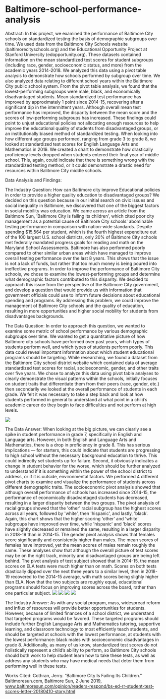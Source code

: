 # Baltimore-school-performance-analysis
Abstract: 
  In this project, we examined the performance of Baltimore City schools on standardized testing the basis of demographic subgroups over time. We used data from the Baltimore City Schools website (baltimorecityschools.org) and the Educational Opportunity Project at Stanford University (edopportunity.org). These datasets contained information on the mean standardized test scores for student subgroups (including race, gender, socioeconomic status, and more) from the academic years 2014-2018. We analyzed this data using a pivot table analysis to demonstrate how schools performed by subgroup over time. We also analyzed data relating to different school years within the Baltimore City public school system. From the pivot table analysis, we found that the lowest-performing subgroups were male, black, and economically disadvantaged students. Mean standardized test performance has improved by approximately 1 point since 2014-15, recovering after a significant dip in the intermittent years. Although overall mean test performance has improved, the disparity between the mean score and the scores of low-performing subgroups has increased. These findings could point to unjust educational policies not allocating enough resources to help improve the educational quality of students from disadvantaged groups, or an institutionally biased method of standardized testing. When looking into how different age groups performed, ranging from grade 3 to grade 8, we looked at standardized test scores for English Language Arts and Mathematics in 2019. We created a chart to demonstrate how drastically proficiency levels dropped when students entered their final year of middle school. This, again, could indicate that there is something wrong with the standardized testing method, or it could demonstrate a drastic need for resources within Balitmore City middle schools.

Data Analysis and Findings:

  The Industry Question: How can Baltimore city improve Educational policies in order to provide a higher quality education to disadvantaged groups? We decided on this question because in our initial search on civic issues and social inequality in Baltimore, we discovered that one of the biggest factors in social mobility was education. We came across an article from the Baltimore Sun, 'Baltimore City is failing its children', which cited poor city management as a potential cause of Baltimore City schools' abominable testing performance in comparison with nation-wide standards. Despite spending $15,564 per student, which is the fourth highest expenditure out of the 100 largest U.S. school districts, only 20% of Baltimore City schools met federally mandated progress goals for reading and math on the Maryland School Assessments. Baltimore has also performed poorly compared to other similar urban areas which have managed to improve overall testing performance over the last 8 years. This shows that the issue is not a lack of funds, but rather that too much money is being poured into ineffective programs. In order to improve the performance of Baltimore City schools, we chose to examine the lowest-performing groups and determine what demographic factors contributed to this disparity. We decided to approach this issue from the perspective of the Baltimore City government, and develop a question that would provide us with information that government officials could use to inform future decisions about educational spending and programs. By addressing this problem, we could improve the management of Baltimore City schools and the quality of education, resulting in more opportunities and higher social mobility for students from disadvantages backgrounds.
  
  The Data Question: 
  In order to approach this question, we wanted to examine some metric of school performance by various demographic subgroups over time. We wanted to get a quantitative picture of how Baltimore city schools have performed over past years, which types of students perform well, and which types of students perform poorly. This data could reveal important information about which student educational programs should be targeting. While researching, we found a dataset from the Baltimore City school district website which contained data of average standardized test scores for racial, socioeconomic, gender, and other traits over five years. We chose to analyze this data using pivot table analyses to clearly demonstrate the visual patterns within the schools, initially focuses on student traits that differentiate them from their peers (race, gender, etc.) then secondarily we looked at the overall performance of students in each grade. We felt it was necessary to take a step back and look at how students performed in general to understand at what point in a child’s academic career do they begin to face difficulties and not perform at high levels. 
  
   ![](https://github.com/katherinewilner/Baltimore-school-performance-analysis/blob/master/Screen%20Shot%202020-03-27%20at%207.14.09%20AM.png)
  
  The Data Answer: 
  When looking at the big picture, we can clearly see a spike in student performance in grade 7, specifically in English and Language arts. However, in both English and Language Arts and Mathematics, there is a drop in proficiency in grade 8. This has serious implications — for starters, this could indicate that students are progressing to high school without the necessary background education to thrive. This could indirectly set students up for failure. Second, it obviously indicates a change in student behavior for the worse, which should be further analyzed to understand if it is something within the power of the school district to address, or if it is outside, environmental factors.
  We performed 4 different pivot charts to examine and visualize the performance of students across different demographic traits. The socioeconomic pivot analysis showed that although overall performance of schools has increased since 2014-15, the performance of economically disadvantaged students has decreased, resulting in a larger disparity between the two groups. The pivot analysis of racial groups showed that the 'other' racial subgroup has the highest scores across all years, followed by 'white', then 'hispanic', and lastly, 'black'. Again, this chart shows that the higher scoring 'other' and 'white' subgroups have improved over time, while 'hispanic' and 'black' scores have slightly decreased or remained the same, resulting in a larger disparity in 2018-19 than in 2014-15. The gender pivot analysis shows that females score significantly and cosnistently higher than males. The mean scores of females have improved, yet the mean scores of males remain roughly the same. These analyses show that although the overall picture of test scores may be on the right track, minority and disadvantaged groups are being left behind. The pivot analysis of test subject showed that in 2014-15, the mean scores on ELA tests were much higher than on math. Scores on both tests drastically dipped over the next three years to a similar level, then in 2018-19 recovered to the 2014-15 average, with math scores being slighly higher than ELA. Now that the two subjects are roughly equal, educational programs should focus on improving scores across the board, rather than one particular subject.
  ![](https://github.com/Miya-herman/Baltimore-school-performance-analysis/blob/master/socioeconomic_pivotchart.png)
  ![](https://github.com/Miya-herman/Baltimore-school-performance-analysis/blob/master/race_pivotchart.png)
  ![](https://github.com/Miya-herman/Baltimore-school-performance-analysis/blob/master/gender_pivotchart.png)
  ![](https://github.com/Miya-herman/Baltimore-school-performance-analysis/blob/master/testcode_pivotchart.png)
  
  The Industry Answer: As with any social program, mass, widespread reform and influx of resources will provide better opportunities for students. However, because of limited finances of a school district, we understand that targeted programs would be favored. These targeted programs should include further English Language Arts and Mathematics tutoring, supportive learning, and classroom technology to most efficiently teach students, and should be targeted at schools with the lowest performance, at students with the lowest performance: black males with socioeconomic disadvantages in grade 8. Additionally, as many of us know, standardized test scores do not holistically represent a child’s ability to perform, so Baltimore City schools should both work to help student learn how to take these tests, as well as address any students who may have medical needs that deter them from performing well in these tests.
  
  Works Cited:
  Cothran, Jerry. “Baltimore City Is Failing Its Children.” Baltimoresun.com, Baltimore Sun, 2 June 2019, www.baltimoresun.com/opinion/readers-respond/bs-ed-rr-student-test-scores-letter-20180410-story.html

